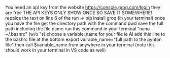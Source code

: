 You need an api key from the website https://console.groq.com/login they are free
THE API KEYS ONLY SHOW ONCE SO SAVE IT SOMEWHERE!
repalce the text on line 6 of the 
run -> pip install groq (in your terminal)
once you have the file get the directory path with the command pwd save the full path including the file name
run this command in your terminal "nano ~/.bashrc" (w/o "s)
choose a variable_name for your file ie AI
add this line to the bashrc file at the bottom export vairable_name="full path to the pyhton file"
then call $variable_name from anywhere in your terminal (note this should work in your terminal in VS code as well)
